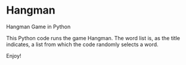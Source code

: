 # Hangman
Hangman Game in Python

This Python code runs the game Hangman. The word list is, as the title indicates, a list from which the code randomly selects a word.

Enjoy!
